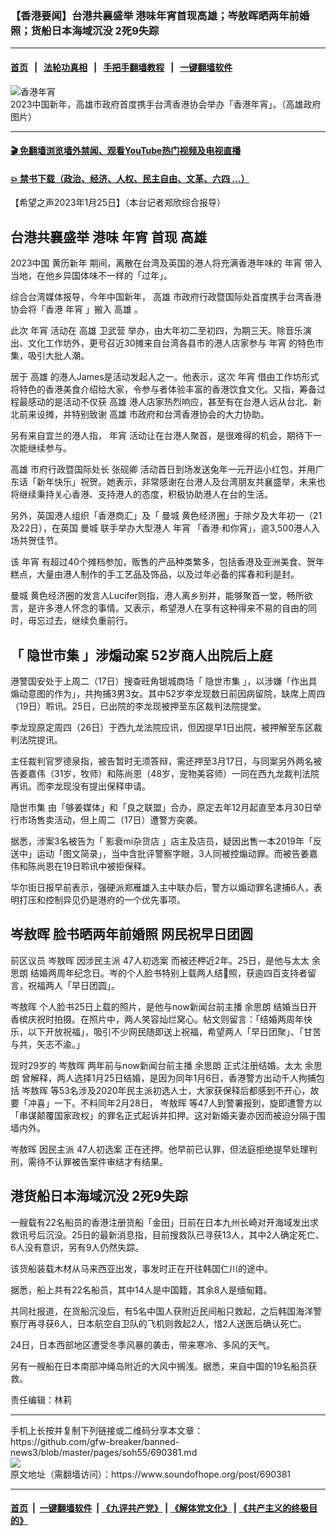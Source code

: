 ### 【香港要闻】台港共襄盛举 港味年宵首现高雄；岑敖晖晒两年前婚照；货船日本海域沉没 2死9失踪
------------------------

#### [首页](https://github.com/gfw-breaker/banned-news3/blob/master/README.md) &nbsp;&nbsp;|&nbsp;&nbsp; [法轮功真相](https://github.com/begood0513/basic/blob/master/README.md)  &nbsp;&nbsp;|&nbsp;&nbsp; [手把手翻墙教程](https://github.com/gfw-breaker/guides/wiki)  &nbsp;&nbsp;|&nbsp;&nbsp; [一键翻墙软件](https://github.com/gfw-breaker/nogfw/blob/master/README.md)  



<div><img alt="香港年宵" src="https://img.soundofhope.org/2023-01/gaox-1674670282008.jpg"/>
<br/><figcaption class="caption">
 2023中国新年，高雄市政府首度携手台湾香港协会举办「香港年宵」。（高雄政府图片）
</figcaption></div><hr/>

#### [ 🎬  免翻墙浏览墙外禁闻、观看YouTube热门视频及电视直播](https://github.com/gfw-breaker/HelloWorld)

#### [ 💥  禁书下载（政治、经济、人权、民主自由、文革、六四 ...）](https://github.com/gfw-breaker/books/blob/master/README.md)

<div><div class="Content__Wrapper sc-1bvya0-0 elmmKw article_body" itemprop="articleBody">
 <div id="post_place_1">
 </div>
 <p class="meta-top">
  <span class="meta">
   【希望之声2023年1月25日】（本台记者郑欣综合报导）
  </span>
 </p>
 <h2>
  <strong>
   台港共襄盛举 港味
   <ok href="/term/831180">
    年宵
   </ok>
   首现
   <ok href="/term/31674">
    高雄
   </ok>
  </strong>
 </h2>
 <p>
  2023中国
  <ok href="/term/85527">
   黄历新年
  </ok>
  期间，离散在台湾及英国的港人将充满香港年味的
  <ok href="/term/831180">
   年宵
  </ok>
  带入当地，在他乡异国体味不一样的「过年」。
 </p>
 <p>
  综合台湾媒体报导，今年中国新年，
  <ok href="/term/31674">
   高雄
  </ok>
  市政府行政暨国际处首度携手台湾香港协会将「香港
  <ok href="/term/831180">
   年宵
  </ok>
  」搬入
  <ok href="/term/31674">
   高雄
  </ok>
  。
 </p>
 <p>
  此次
  <ok href="/term/831180">
   年宵
  </ok>
  活动在
  <ok href="/term/31674">
   高雄
  </ok>
  <ok href="/term/831969">
   卫武营
  </ok>
  举办，由大年初二至初四，为期三天。除音乐演出、文化工作坊外，更号召近30摊来自台湾各县市的港人店家参与
  <ok href="/term/831180">
   年宵
  </ok>
  的特色市集，吸引大批人潮。
 </p>
 <p>
  居于
  <ok href="/term/31674">
   高雄
  </ok>
  的港人James是活动发起人之一。他表示，这次
  <ok href="/term/831180">
   年宵
  </ok>
  借由工作坊形式将特色的香港美食介绍给大家，令参与者体验丰富的香港饮食文化。又指，筹备过程最感动的是活动不仅获
  <ok href="/term/31674">
   高雄
  </ok>
  港人店家热烈响应，甚至有在台港人远从台北、新北前来设摊，并特别致谢
  <ok href="/term/31674">
   高雄
  </ok>
  市政府和台湾香港协会的大力协助。
 </p>
 <p>
  另有来自宜兰的港人指，
  <ok href="/term/831180">
   年宵
  </ok>
  活动让在台港人聚首，是很难得的机会，期待下一次能继续参与。
 </p>
 <p>
  <ok href="/term/31674">
   高雄
  </ok>
  市府行政暨国际处长
  <ok href="/term/831972">
   张砚卿
  </ok>
  活动首日到场发送兔年一元开运小红包，并用广东话「新年快乐」祝贺。她表示，非常感谢在台港人及台湾朋友共襄盛举，未来也将继续秉持关心香港、支持港人的态度，积极协助港人在台的生活。
 </p>
 <p>
  另外，英国港人组织「香港商汇」及「
  <ok href="/term/168671">
   曼城
  </ok>
  黄色经济圈」于除夕及大年初一（21及22日），在英国
  <ok href="/term/168671">
   曼城
  </ok>
  联手举办大型港人
  <ok href="/term/831180">
   年宵
  </ok>
  「香港·和你宵」，逾3,500港人入场共贺佳节。
 </p>
 <p>
  该
  <ok href="/term/831180">
   年宵
  </ok>
  有超过40个摊档参加，贩售的产品种类繁多，包括香港及亚洲美食、贺年糕点，大量由港人制作的手工艺品及饰品，以及过年必备的挥春和利是封。
 </p>
 <p>
  <ok href="/term/168671">
   曼城
  </ok>
  黄色经济圈的发言人Lucifer则指，港人离乡别井，能够聚首一堂，畅所欲言，是许多港人怀念的事情。又表示，希望港人在享有这种得来不易的自由的同时，毋忘过去，继续负重前行。
 </p>
 <h2>
  <strong>
   「
   <ok href="/term/829356">
    隐世市集
   </ok>
   」涉煽动案 52岁商人出院后上庭
  </strong>
 </h2>
 <p>
  港警国安处于上周二（17日）搜查旺角银城商场「
  <ok href="/term/829356">
   隐世市集
  </ok>
  」，以涉嫌「作出具煽动意图的作为」，共拘捕3男3女。其中52岁李龙现数日前因病留院，缺席上周四（19日）聆讯。25日，已出院的李龙现被押至东区裁判法院提堂。
 </p>
 <p>
  李龙现原定周四（26日）于西九龙法院应讯，但因提早1日出院，被押解至东区裁判法院提讯。
 </p>
 <p>
  主任裁判官罗德泉指，被告暂时无须答辩，需还押至3月17日，与同案另外两名被告姜嘉伟（31岁，牧师）和陈尚恩（48岁，宠物美容师）一同在西九龙裁判法院再讯。而李龙现没有提出保释申请。
 </p>
 <p>
  <ok href="/term/829356">
   隐世市集
  </ok>
  由「够姜媒体」和「良之联盟」合办，原定去年12月起直至本月30日举行市场售卖活动，但上周二（17日）遭警方突袭。
 </p>
 <p>
  据悉，涉案3名被告为「
  <ok href="/term/831975">
   影衰mi杂货店
  </ok>
  」店主及店员，疑因出售一本2019年「反送中」运动「图文简录」，当中含批评警察字眼，3人同被控煽动罪。而被告姜嘉伟和陈尚恩在19日聆讯中被拒保释。
 </p>
 <p>
  华尔街日报早前表示，强硬派郑雁雄入主中联办后，警方以煽动罪名逮捕6人，表明打压和控制异见仍是港府的一个优先事项。
 </p>
 <h2>
  <strong>
   <ok href="/term/61834">
    岑敖晖
   </ok>
   脸书晒两年前婚照 网民祝早日团圆
  </strong>
 </h2>
 <p>
  前区议员
  <ok href="/term/61834">
   岑敖晖
  </ok>
  因涉民主派
  <ok href="/term/692770">
   47人初选案
  </ok>
  而被还柙近2年。25日，是他与太太
  <ok href="/term/831978">
   余思朗
  </ok>
  结婚两周年纪念日。岑的个人脸书特别上载两人结𦈏照，获逾四百支持者留言，祝福两人「早日团圆」。
 </p>
 <p>
  <ok href="/term/61834">
   岑敖晖
  </ok>
  个人脸书25日上载的照片，是他与now新闻台前主播
  <ok href="/term/831978">
   余思朗
  </ok>
  结婚当日开香槟庆祝时拍摄。在照片中，两人笑容灿烂窝心。帖文则留言：「结婚两周年快乐，以下开放祝福」，吸引不少网民随即送上祝福，希望两人「早日团聚」、「甘苦与共，矢志不渝。」
 </p>
 <p>
  现时29岁的
  <ok href="/term/61834">
   岑敖晖
  </ok>
  两年前与now新闻台前主播
  <ok href="/term/831978">
   余思朗
  </ok>
  正式注册结婚。太太
  <ok href="/term/831978">
   余思朗
  </ok>
  曾解释，两人选择1月25日结婚，是因为同年1月6日，香港警方出动千人拘捕包括
  <ok href="/term/61834">
   岑敖晖
  </ok>
  等53名涉及2020年民主派初选人士，大家获保释后都感到不开心，故要「冲喜」一下。不料同年2月28日，
  <ok href="/term/61834">
   岑敖晖
  </ok>
  等47人到警署报到，旋即遭警方以「串谋颠覆国家政权」的罪名正式起诉并扣押。这对新婚夫妻亦因而被迫分隔于围墙内外。
 </p>
 <p>
  <ok href="/term/61834">
   岑敖晖
  </ok>
  因民主派
  <ok href="/term/692770">
   47人初选案
  </ok>
  正在还押。他早前已认罪，但法庭拒绝提早处理判刑，需待不认罪被告案件审结才有结果。
 </p>
 <h2>
  <strong>
   港货船日本海域沉没 2死9失踪
  </strong>
 </h2>
 <p>
  一艘载有22名船员的香港注册货船「金田」日前在日本九州长崎对开海域发出求救讯号后沉没。25日的最新消息指，目前搜救队已寻获13人，其中2人确定死亡、6人没有意识，另有9人仍然失踪。
 </p>
 <p>
  该货船装载木材从马来西亚出发，事发时正在开往韩国仁川的途中。
 </p>
 <p>
  据悉，船上共有22名船员，其中14人是中国籍，其余8人是缅甸籍。
 </p>
 <p>
  共同社报道，在货船沉没后，有5名中国人获附近民间船只救起，之后韩国海洋警察厅再寻获6人，日本航空自卫队的飞机则救起2人，惜2人送医后确认死亡。
 </p>
 <p>
  24日，日本西部地区遭受冬季风暴的袭击，带来寒冷、多风的天气。
 </p>
 <p>
  另有一艘船在日本南部冲绳岛附近的大风中搁浅。据悉，来自中国的19名船员获救。
 </p>
 <p class="meta-btm">
  责任编辑：林莉
 </p>
</div>
</div>
<hr/>
手机上长按并复制下列链接或二维码分享本文章：<br/>
https://github.com/gfw-breaker/banned-news3/blob/master/pages/soh55/690381.md <br/>
<a href='https://github.com/gfw-breaker/banned-news3/blob/master/pages/soh55/690381.md'><img src='https://github.com/gfw-breaker/banned-news3/blob/master/pages/soh55/690381.md.png'/></a> <br/>
原文地址（需翻墙访问）：https://www.soundofhope.org/post/690381


------------------------
#### [首页](https://github.com/gfw-breaker/banned-news3/blob/master/README.md) &nbsp;|&nbsp; [一键翻墙软件](https://github.com/gfw-breaker/nogfw/blob/master/README.md) &nbsp;| [《九评共产党》](https://github.com/gfw-breaker/9ping.md/blob/master/README.md#九评之一评共产党是什么) | [《解体党文化》](https://github.com/gfw-breaker/jtdwh.md/blob/master/README.md) | [《共产主义的终极目的》](https://github.com/gfw-breaker/gczydzjmd.md/blob/master/README.md)


<img src='http://gfw-breaker.win/banned-news3/pages/soh55/690381.md' width='0px' height='0px'/>